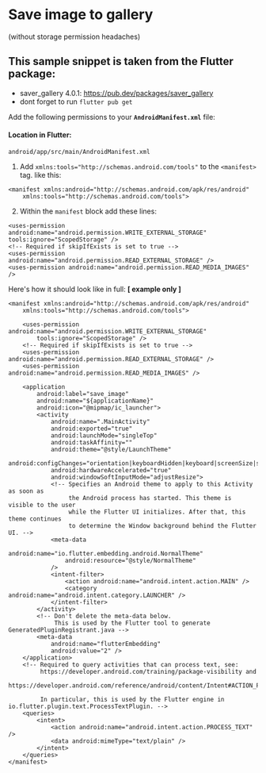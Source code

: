 # Save image to gallery 
(without storage permission headaches)

This sample snippet is taken from the Flutter package: 
---
- saver_gallery 4.0.1: https://pub.dev/packages/saver_gallery
- dont forget to run `flutter pub get`

Add the following permissions to your **`AndroidManifest.xml`** file:

#### Location in Flutter:

`android/app/src/main/AndroidManifest.xml`

1. Add `xmlns:tools="http://schemas.android.com/tools"` to the `<manifest>` tag. like this:

```
<manifest xmlns:android="http://schemas.android.com/apk/res/android"
    xmlns:tools="http://schemas.android.com/tools">

```

2. Within the `manifest` block add these lines:

```
<uses-permission android:name="android.permission.WRITE_EXTERNAL_STORAGE" tools:ignore="ScopedStorage" />
<!-- Required if skipIfExists is set to true -->
<uses-permission android:name="android.permission.READ_EXTERNAL_STORAGE" />
<uses-permission android:name="android.permission.READ_MEDIA_IMAGES" />
```


Here's how it should look like in full: **[ example only ]**

```
<manifest xmlns:android="http://schemas.android.com/apk/res/android"
    xmlns:tools="http://schemas.android.com/tools">

    <uses-permission android:name="android.permission.WRITE_EXTERNAL_STORAGE"
        tools:ignore="ScopedStorage" />
    <!-- Required if skipIfExists is set to true -->
    <uses-permission android:name="android.permission.READ_EXTERNAL_STORAGE" />
    <uses-permission android:name="android.permission.READ_MEDIA_IMAGES" />

    <application
        android:label="save_image"
        android:name="${applicationName}"
        android:icon="@mipmap/ic_launcher">
        <activity
            android:name=".MainActivity"
            android:exported="true"
            android:launchMode="singleTop"
            android:taskAffinity=""
            android:theme="@style/LaunchTheme"
            android:configChanges="orientation|keyboardHidden|keyboard|screenSize|smallestScreenSize|locale|layoutDirection|fontScale|screenLayout|density|uiMode"
            android:hardwareAccelerated="true"
            android:windowSoftInputMode="adjustResize">
            <!-- Specifies an Android theme to apply to this Activity as soon as
                 the Android process has started. This theme is visible to the user
                 while the Flutter UI initializes. After that, this theme continues
                 to determine the Window background behind the Flutter UI. -->
            <meta-data
                android:name="io.flutter.embedding.android.NormalTheme"
                android:resource="@style/NormalTheme"
            />
            <intent-filter>
                <action android:name="android.intent.action.MAIN" />
                <category android:name="android.intent.category.LAUNCHER" />
            </intent-filter>
        </activity>
        <!-- Don't delete the meta-data below.
             This is used by the Flutter tool to generate GeneratedPluginRegistrant.java -->
        <meta-data
            android:name="flutterEmbedding"
            android:value="2" />
    </application>
    <!-- Required to query activities that can process text, see:
         https://developer.android.com/training/package-visibility and
         https://developer.android.com/reference/android/content/Intent#ACTION_PROCESS_TEXT.

         In particular, this is used by the Flutter engine in io.flutter.plugin.text.ProcessTextPlugin. -->
    <queries>
        <intent>
            <action android:name="android.intent.action.PROCESS_TEXT" />
            <data android:mimeType="text/plain" />
        </intent>
    </queries>
</manifest>
```